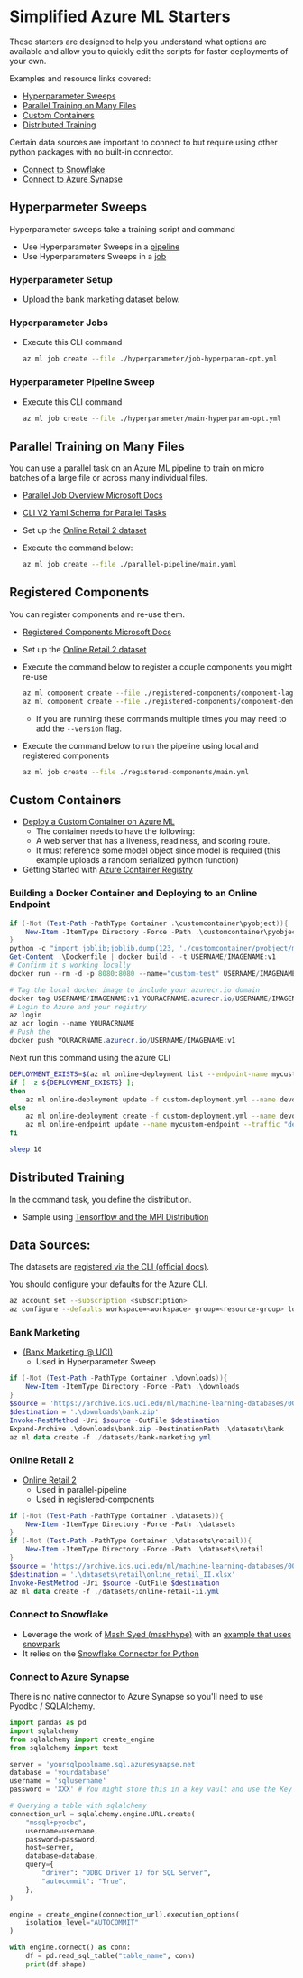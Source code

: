 # Simplified Azure ML Starters

These starters are designed to help you understand what options are available and allow you to quickly edit the scripts for faster deployments of your own.

Examples and resource links covered:

* [Hyperparameter Sweeps](#hyperparmeter-sweeps)
* [Parallel Training on Many Files](#parallel-training-on-many-files)
* [Custom Containers](#custom-containers)
* [Distributed Training](#distributed-training)

Certain data sources are important to connect to but require using other python packages with no built-in connector.

* [Connect to Snowflake](#connect-to-snowflake)
* [Connect to Azure Synapse](#connect-to-azure-synapse)

## Hyperparmeter Sweeps

Hyperparameter sweeps take a training script and command 

* Use Hyperparameter Sweeps in a [pipeline](https://learn.microsoft.com/en-us/azure/machine-learning/how-to-use-sweep-in-pipeline)
* Use Hyperparameters Sweeps in a [job](https://learn.microsoft.com/en-us/azure/machine-learning/reference-yaml-job-sweep)


### Hyperparameter Setup
* Upload the bank marketing dataset below.

### Hyperparameter Jobs
* Execute this CLI command
  ```bash
  az ml job create --file ./hyperparameter/job-hyperparam-opt.yml
  ```

### Hyperparameter Pipeline Sweep

* Execute this CLI command
  ```bash
  az ml job create --file ./hyperparameter/main-hyperparam-opt.yml
  ```

## Parallel Training on Many Files

You can use a parallel task on an Azure ML pipeline to train on micro batches of a large file or across many individual files.

* [Parallel Job Overview Microsoft Docs](https://learn.microsoft.com/en-us/azure/machine-learning/how-to-use-parallel-job-in-pipeline?tabs=cliv2)
* [CLI V2 Yaml Schema for Parallel Tasks](https://learn.microsoft.com/en-us/azure/machine-learning/reference-yaml-job-parallel)

* Set up the [Online Retail 2 dataset](#online-retail-2)
* Execute the command below:
  ```bash
  az ml job create --file ./parallel-pipeline/main.yaml
  ```

## Registered Components

You can register components and re-use them.

* [Registered Components Microsoft Docs](https://learn.microsoft.com/en-us/azure/machine-learning/how-to-create-component-pipelines-ui)

* Set up the [Online Retail 2 dataset](#online-retail-2)
* Execute the command below to register a couple components you might re-use
  ```bash
  az ml component create --file ./registered-components/component-lag/lagger.yml
  az ml component create --file ./registered-components/component-dense-dates/densedate.yml
  ```
  * If you are running these commands multiple times you may need to add the `--version` flag.
* Execute the command below to run the pipeline using local and registered components
  ```bash
  az ml job create --file ./registered-components/main.yml
  ```

## Custom Containers

* [Deploy a Custom Container on Azure ML](https://docs.microsoft.com/en-us/azure/machine-learning/how-to-deploy-custom-container)
  * The container needs to have the following:
  * A web server that has a liveness, readiness, and scoring route.
  * It must reference some model object since model is required (this example uploads a random serialized python function)
* Getting Started with [Azure Container Registry](https://learn.microsoft.com/en-us/azure/container-registry/container-registry-get-started-docker-cli?tabs=azure-cli)

### Building a Docker Container and Deploying to an Online Endpoint

```powershell
if (-Not (Test-Path -PathType Container .\customcontainer\pyobject)){
    New-Item -ItemType Directory -Force -Path .\customcontainer\pyobject
}
python -c "import joblib;joblib.dump(123, './customcontainer/pyobject/model.joblib');" 
Get-Content .\Dockerfile | docker build - -t USERNAME/IMAGENAME:v1
# Confirm it's working locally
docker run --rm -d -p 8080:8080 --name="custom-test" USERNAME/IMAGENAME:v1

# Tag the local docker image to include your azurecr.io domain
docker tag USERNAME/IMAGENAME:v1 YOURACRNAME.azurecr.io/USERNAME/IMAGENAME:v1
# Login to Azure and your registry
az login
az acr login --name YOURACRNAME
# Push the 
docker push YOURACRNAME.azurecr.io/USERNAME/IMAGENAME:v1
```

Next run this command using the azure CLI

```bash
DEPLOYMENT_EXISTS=$(az ml online-deployment list --endpoint-name mycustom-endpoint | jq -r '.[].name' | grep "^custom-deployment$")
if [ -z ${DEPLOYMENT_EXISTS} ]; 
then
    az ml online-deployment update -f custom-deployment.yml --name devops-deploy --set environment.image=YOURACRNAME.azurecr.io/USERNAME/IMAGENAME:v1 --all-traffic
else
    az ml online-deployment create -f custom-deployment.yml --name devops-deploy --set environment.image=YOURACRNAME.azurecr.io/USERNAME/IMAGENAME:v1
    az ml online-endpoint update --name mycustom-endpoint --traffic "devops-deploy=100"
fi

sleep 10
```

## Distributed Training

In the command task, you define the distribution.

* Sample using [Tensorflow and the MPI Distribution](https://github.com/Azure/azureml-examples/blob/83c67ec408f10e2e07b3a2a3e648023caa09e112/sdk/python/jobs/single-step/tensorflow/mnist-distributed-horovod/tensorflow-mnist-distributed-horovod.ipynb)


## Data Sources:

The datasets are [registered via the CLI (official docs)](https://learn.microsoft.com/en-us/azure/machine-learning/how-to-create-data-assets?tabs=cli).

You should configure your defaults for the Azure CLI.

```bash
az account set --subscription <subscription>
az configure --defaults workspace=<workspace> group=<resource-group> location=<location>
```

### Bank Marketing 

* [(Bank Marketing @ UCI)](https://archive.ics.uci.edu/ml/datasets/Bank+Marketing)
  * Used in Hyperparameter Sweep


```powershell
if (-Not (Test-Path -PathType Container .\downloads)){
    New-Item -ItemType Directory -Force -Path .\downloads
}
$source = 'https://archive.ics.uci.edu/ml/machine-learning-databases/00222/bank.zip'
$destination = '.\downloads\bank.zip'
Invoke-RestMethod -Uri $source -OutFile $destination
Expand-Archive .\downloads\bank.zip -DestinationPath .\datasets\bank
az ml data create -f ./datasets/bank-marketing.yml

```

### Online Retail 2

* [Online Retail 2]()
  * Used in parallel-pipeline
  * Used in registered-components

```powershell
if (-Not (Test-Path -PathType Container .\datasets)){
    New-Item -ItemType Directory -Force -Path .\datasets
}
if (-Not (Test-Path -PathType Container .\datasets\retail)){
    New-Item -ItemType Directory -Force -Path .\datasets\retail
}
$source = 'https://archive.ics.uci.edu/ml/machine-learning-databases/00502/online_retail_II.xlsx'
$destination = '.\datasets\retail\online_retail_II.xlsx'
Invoke-RestMethod -Uri $source -OutFile $destination
az ml data create -f ./datasets/online-retail-ii.yml

```

### Connect to Snowflake

* Leverage the work of [Mash Syed (mashhype)](https://github.com/mashhype/) with an [example that uses snowpark](https://github.com/mashhype/azureml-snowflake-snowpark-code/blob/main/azureml/azureml-snowflake-snowpark-sample.ipynb)
* It relies on the [Snowflake Connector for Python](https://docs.snowflake.com/en/user-guide/python-connector.html)

### Connect to Azure Synapse

There is no native connector to Azure Synapse so you'll need to use Pyodbc / SQLAlchemy.

```python
import pandas as pd
import sqlalchemy
from sqlalchemy import create_engine
from sqlalchemy import text

server = 'yoursqlpoolname.sql.azuresynapse.net'
database = 'yourdatabase'
username = 'sqlusername'
password = 'XXX' # You might store this in a key vault and use the Key Vault Client library to get the secrets

# Querying a table with sqlalchemy
connection_url = sqlalchemy.engine.URL.create(
    "mssql+pyodbc",
    username=username,
    password=password,
    host=server,
    database=database,
    query={
        "driver": "ODBC Driver 17 for SQL Server",
        "autocommit": "True",
    },
)

engine = create_engine(connection_url).execution_options(
    isolation_level="AUTOCOMMIT"
)

with engine.connect() as conn:
    df = pd.read_sql_table("table_name", conn)
    print(df.shape)


```